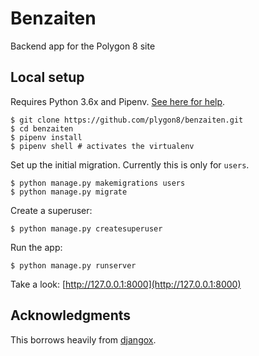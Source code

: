 # Benzaiten

Backend app for the Polygon 8 site

## Local setup

Requires Python 3.6x and Pipenv. [See here for help](https://djangoforbeginners.com/initial-setup/).

```
$ git clone https://github.com/plygon8/benzaiten.git
$ cd benzaiten
$ pipenv install
$ pipenv shell # activates the virtualenv
```

Set up the initial migration. Currently this is only for `users`.

```
$ python manage.py makemigrations users
$ python manage.py migrate
```

Create a superuser:

```
$ python manage.py createsuperuser
```

Run the app:

```
$ python manage.py runserver
```

Take a look: [http://127.0.0.1:8000](http://127.0.0.1:8000)

## Acknowledgments

This borrows heavily from [djangox](https://github.com/wsvincent/djangox).
